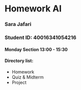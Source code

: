 # Homework AI

### Sara Jafari
### Student ID: 40016341054216
#### Monday Section 13:00 - 15:30
#### Directory list:

- Homework
- Quiz & Midterm
- Project